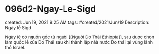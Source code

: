 ---
---

# 096d2-Ngay-Le-Sigd

created: Jun 19, 2021 9:25 AM
tags: #created/2021/Jun/19
Description: Ngày lễ Sigd

Ngày lễ có nguồn gốc từ người [[Người Do Thái Ethiopia]], sau được chọn làm quốc lễ của Do Thái sau khi thành lập nhà nước Do thái tại vùng lãnh thổ Israel.